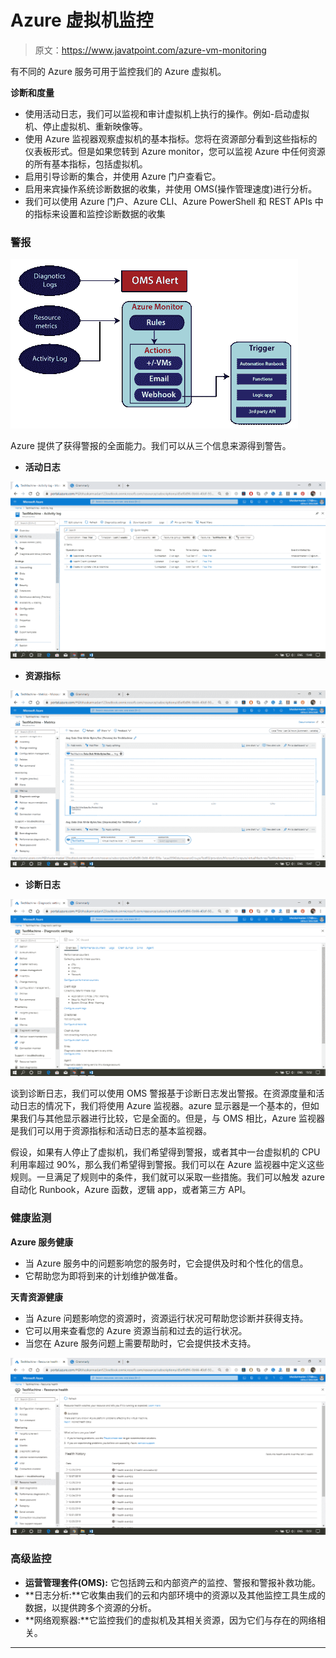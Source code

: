 # Azure 虚拟机监控

> 原文：<https://www.javatpoint.com/azure-vm-monitoring>

有不同的 Azure 服务可用于监控我们的 Azure 虚拟机。

**诊断和度量**

*   使用活动日志，我们可以监视和审计虚拟机上执行的操作。例如-启动虚拟机、停止虚拟机、重新映像等。
*   使用 Azure 监视器观察虚拟机的基本指标。您将在资源部分看到这些指标的仪表板形式。但是如果您转到 Azure monitor，您可以监视 Azure 中任何资源的所有基本指标，包括虚拟机。
*   启用引导诊断的集合，并使用 Azure 门户查看它。
*   启用来宾操作系统诊断数据的收集，并使用 OMS(操作管理速度)进行分析。
*   我们可以使用 Azure 门户、Azure CLI、Azure PowerShell 和 REST APIs 中的指标来设置和监控诊断数据的收集

### 警报

![Azure VM Monitoring](img/ee5047eff1fbf7f7beb69b2bc40ddaba.png)

Azure 提供了获得警报的全面能力。我们可以从三个信息来源得到警告。

*   **活动日志**

![Azure VM Monitoring](img/49640fa66f9bd575f07b7a4817f9d1bb.png)

*   **资源指标**

![Azure VM Monitoring](img/517460a24de75b768cc4ee8f8316d27d.png)

*   **诊断日志**

![Azure VM Monitoring](img/7d8316dd59d55edfb2b749501b2f0b78.png)

谈到诊断日志，我们可以使用 OMS 警报基于诊断日志发出警报。在资源度量和活动日志的情况下，我们将使用 Azure 监视器。azure 显示器是一个基本的，但如果我们与其他显示器进行比较，它是全面的。但是，与 OMS 相比，Azure 监视器是我们可以用于资源指标和活动日志的基本监视器。

假设，如果有人停止了虚拟机，我们希望得到警报，或者其中一台虚拟机的 CPU 利用率超过 90%，那么我们希望得到警报。我们可以在 Azure 监视器中定义这些规则。一旦满足了规则中的条件，我们就可以采取一些措施。我们可以触发 azure 自动化 Runbook，Azure 函数，逻辑 app，或者第三方 API。

### 健康监测

**Azure 服务健康**

*   当 Azure 服务中的问题影响您的服务时，它会提供及时和个性化的信息。
*   它帮助您为即将到来的计划维护做准备。

**天青资源健康**

*   当 Azure 问题影响您的资源时，资源运行状况可帮助您诊断并获得支持。
*   它可以用来查看您的 Azure 资源当前和过去的运行状况。
*   当您在 Azure 服务问题上需要帮助时，它会提供技术支持。

![Azure VM Monitoring](img/6f67a2c5a68083678efeaff8e261f4ea.png)

### 高级监控

*   **运营管理套件(OMS):** 它包括跨云和内部资产的监控、警报和警报补救功能。
*   **日志分析:**它收集由我们的云和内部环境中的资源以及其他监控工具生成的数据，以提供跨多个资源的分析。
*   **网络观察器:**它监控我们的虚拟机及其相关资源，因为它们与存在的网络相关。

* * *